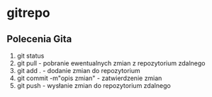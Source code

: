 # gitrepo

## Polecenia Gita

1) git status
2) git pull - pobranie ewentualnych zmian z repozytorium zdalnego
3) git add . - dodanie zmian do repozytorium
4) git commit -m"opis zmian" - zatwierdzenie zmian
5) git push - wysłanie zmian do repozytorium zdalnego
